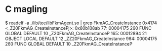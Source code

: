 # C magling
$ readelf -a ./lib/tee/libFkmAgent.so |  grep FkmAG_CreateInstance
0x4174 <_Z20FkmAG_CreateInstancePj>: 0x80b108ab
    77: 00004175   260 FUNC    GLOBAL DEFAULT   10 _Z20FkmAG_CreateInstanceP
   165: 00012894    21 OBJECT  LOCAL  DEFAULT   12 _ZZ20FkmAG_CreateInstance
   964: 00004175   260 FUNC    GLOBAL DEFAULT   10 _Z20FkmAG_CreateInstanceP


